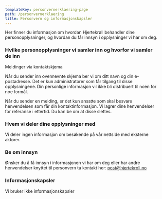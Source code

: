 ```yaml
---
templateKey: personvernerklaering-page
path: /personvernerklaering
title: Personvern og informasjonskapsler
---
```


Her finner du informasjon om hvordan Hjertekrøll behandler dine personopplysninger, og hvordan du får innsyn i opplysninger vi har om deg.
### Hvilke personopplysninger vi samler inn og hvorfor vi samler de inn
Meldinger via kontaktskjema

Når du sender inn ovennevnte skjema ber vi om ditt navn og din e-postadresse. Det er kun administratorer som får tilgang til disse opplysningene. Din personlige informasjon vil ikke bli distribuert til noen for noe formål.

Når du sender en melding, er det kun ansatte som skal besvare henvendelsen som får din kontaktinformasjon. Vi lagrer dine henvendelser for referanse i ettertid. Du kan be om at disse slettes.

### Hvem vi deler dine opplysninger med
Vi deler ingen informasjon om besøkende på vår nettside med eksterne aktører.

### Be om innsyn
Ønsker du å få innsyn i informasjonen vi har om deg eller har andre henvendelser knyttet til personvern ta kontakt her: post@hjertekroll.no

### Informasjonskapsler

Vi bruker ikke informasjonskapsler
